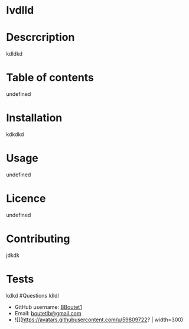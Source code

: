 
# lvdlld
# Descrcription
kdldkd
# Table of contents
undefined
# Installation

kdkdkd

# Usage
undefined
# Licence
undefined
# Contributing
jdkdk
# Tests
kdkd
#Questions
ldldl

* GitHub username: [BBoutet1](https://github.com/BBoutet1)
* Email: [boutetlb@gmail.com](boutetlb@gmail.com)
* ![](https://avatars.githubusercontent.com/u/59809722? | width=300)

